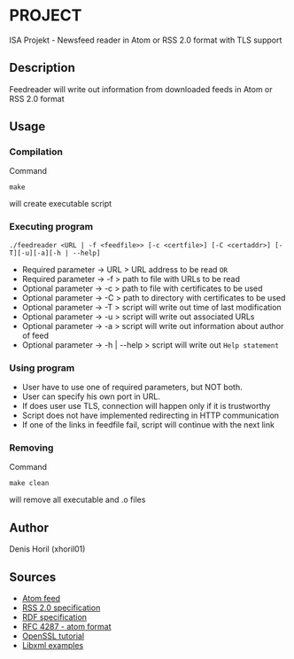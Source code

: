# PROJECT
ISA Projekt - Newsfeed reader in Atom or RSS 2.0 format with TLS support
## Description
Feedreader will write out information from downloaded feeds in Atom or RSS 2.0 format
## Usage
### Compilation
Command
```
make
```
will create executable script
### Executing program
```
./feedreader <URL | -f <feedfile>> [-c <certfile>] [-C <certaddr>] [-T][-u][-a][-h | --help]
```
* Required parameter -> URL 		> URL address to be read ``OR``
* Required parameter -> -f <feedfile> > path to file with URLs to be read
* Optional parameter -> -c <certfile> > path to file with certificates to be used
* Optional parameter -> -C <certaddr> > path to directory with certificates to be used
* Optional parameter -> -T		> script will write out time of last modification
* Optional parameter -> -u		> script will write out associated URLs
* Optional parameter -> -a		> script will write out information about author of feed
* Optional parameter -> -h | --help	> script will write out ``Help statement``

### Using program
* User have to use one of required parameters, but NOT both.
* User can specify his own port in URL.
* If does user use TLS, connection will happen only if it is trustworthy
* Script does not have implemented redirecting in HTTP communication
* If one of the links in feedfile fail, script will continue with the next link
### Removing
Command
```
make clean
```
will remove all executable and .o files

## Author
Denis Horil (xhoril01)
## Sources
* [Atom feed](https://validator.w3.org/feed/docs/atom.html#requiredFeedElements)
* [RSS 2.0 specification](https://www.rssboard.org/rss-specification#google_vignette)
* [RDF specification](https://validator.w3.org/feed/docs/rss1.html#s7)
* [RFC 4287 - atom format](https://www.rfc-editor.org/rfc/rfc4287)
* [OpenSSL tutorial](https://developer.ibm.com/tutorials/l-openssl/)
* [Libxml examples](https://github.com/yarox/libxml-examples/tree/master/src/c)

